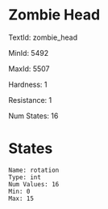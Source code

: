 # Zombie Head

TextId: zombie_head

MinId: 5492

MaxId: 5507

Hardness: 1

Resistance: 1


Num States: 16

# States
```
Name: rotation
Type: int
Num Values: 16
Min: 0
Max: 15
```
